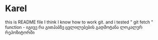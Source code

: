 # Karel
this is README file
I think I know how to work git. 
and i tested " git fetch " function - იგივე რა გითჰაბზე ცვლილებების გადმოტანა ლოკალურ რეპოზიტორში
